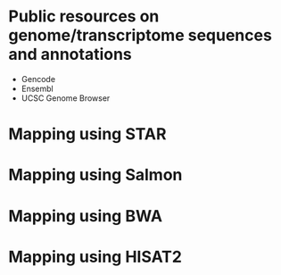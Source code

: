 # Public resources on genome/transcriptome sequences and annotations

* Gencode
* Ensembl
* UCSC Genome Browser

# Mapping using STAR

# Mapping using Salmon

# Mapping using BWA

# Mapping using HISAT2

